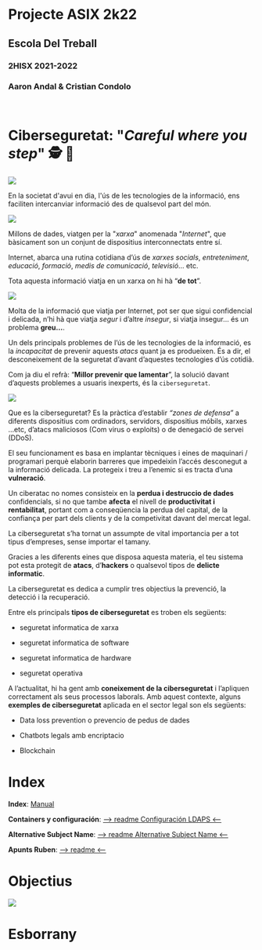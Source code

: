 # __Projecte ASIX 2k22__
## __Escola Del Treball__
### __2HISX 2021-2022__
### __Aaron Andal & Cristian Condolo__

<br>

# __Ciberseguretat__: "_Careful where you step_" 🕵️ 🔎

<div style="align: center; width: 50%">
    <img src="https://tec.mx/sites/default/files/styles/header_full/public/2021-08/ciberseguridad-tec-de-monterrey.jpg?itok=H3ibmb8t" />
</div>


En la societat d'avui en dia, l'ús de les tecnologies de la informació, ens faciliten intercanviar informació des de qualsevol part del món.

<div style="align: center; width: 50%">
    <img src="https://gdempresa.gesdocument.com/sites/default/files/styles/large/public/2021-12/internet-de-las-cosas.jpg?itok=hJpvD2zV" />
</div>

Millons de dades, viatgen per la "_xarxa_" anomenada "_Internet_", que bàsicament son un conjunt de dispositius interconnectats entre sí.


Internet, abarca una rutina cotidiana d’ús de _xarxes socials_, _entreteniment_, _educació_, _formació_, _medis de comunicació_, _televisió_… etc.

Tota aquesta informació viatja en un xarxa on hi hà “__de tot__”.

<div style="align: center">
    <img src="https://elordenmundial.com/wp-content/uploads/2019/03/800px-Deepweb_graphical_representation.svg.png" />
</div>

Molta de la informació que viatja per Internet, pot ser que sigui confidencial i delicada, n’hi hà que viatja _segur_ i d’altre _insegur_, si viatja insegur… és un problema __greu…__.

Un dels principals problemes de l’ús de les tecnologies de la informació, es la _incapacitat_ de prevenir aquests _atacs_ quant ja es produeixen. És a dir, el desconeixement de la seguretat d’avant d’aquestes tecnologies d’ús cotidià. 

Com ja diu el refrà: “__Millor prevenir que lamentar__”, la solució davant d’aquests problemes a usuaris inexperts, és la `ciberseguretat`. 

<div style="align: center">
    <img src="https://www.lasrozas.es/sites/default/files/inline-images/Ciber.jpg" />
</div>

Que es la ciberseguretat? Es la pràctica d’establir *“zones de defensa”* a diferents dispositius com ordinadors, servidors, dispositius móbils, xarxes …etc, d’atacs maliciosos (Com virus o exploits) o de denegació de servei (DDoS).

El seu funcionament es basa en implantar tècniques i eines de maquinari / programari perquè elaborin barreres que impedeixin l’accés desconegut a la informació delicada. La protegeix i treu a l’enemic si es tracta d’una **vulneració**.

Un ciberatac no nomes consisteix en la **perdua i destruccio de dades** confidencials, si no que tambe **afecta** el nivell de **productivitat i rentabilitat**, portant com a conseqüencia la perdua del capital, de la confiança per part dels clients y de la competivitat davant del mercat legal.

La ciberseguretat s’ha tornat un assumpte de vital importancia per a tot tipus d’empreses, sense importar el tamany.

Gracies a les diferents eines que disposa aquesta materia, el teu sistema pot esta protegit de **atacs**, d’**hackers** o qualsevol tipos de **delicte informatic**.

La ciberseguretat es dedica a cumplir tres objectius la prevenció, la detecció i la recuperació.

Entre els principals **tipos de ciberseguretat** es troben els següents:
    
- seguretat informatica de xarxa
    
- seguretat informatica de software
    
- seguretat informatica de hardware
    
- seguretat operativa

A l’actualitat, hi ha gent amb **coneixement de la ciberseguretat** i l’apliquen correctament als seus processos laborals. Amb aquest contexte, alguns **exemples de ciberseguretat** aplicada en el sector legal son els següents:
    
- Data loss prevention o prevencio de pedus de dades
    
- Chatbots legals amb encriptacio
    
- Blockchain




# Index


**Index**: [Manual](https://docs.google.com/document/d/1lyjnPMFODZWkaCpDd12iIVZH5fkIafsXo9fS5PyFPSk/edit?usp=sharing)

**Containers y configuración**: [--> readme Configuración LDAPS <--](https://github.com/KeshiKiD03/ssl_cert/tree/main/ssl22_ldaps-Keshi#containers)

**Alternative Subject Name**: [--> readme Alternative Subject Name <--](https://github.com/KeshiKiD03/ssl_cert/tree/main/ssl22_ldaps-Keshi#subject-alternative-name)

**Apunts Ruben**: [--> readme <--](https://github.com/KeshiKiD03/ssl_cert/tree/main/ssl22_ldaps-Keshi#ldap-server--tls-ssl)


# Objectius


<div style="align: center">
    <img src="https://grupo-alonso.com/wp-content/uploads/2016/07/asix.jpg" />
</div>


# Esborrany


